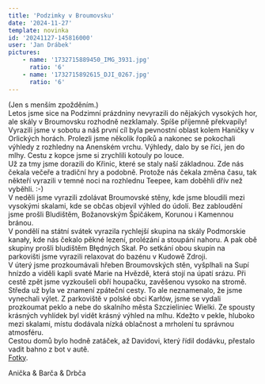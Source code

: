 ```yaml
---
title: 'Podzimky v Broumovsku'
date: '2024-11-27'
template: novinka
id: '20241127-145816000'
user: 'Jan Drábek'
pictures:
    - name: '1732715889450_IMG_3931.jpg'
      ratio: '6'
    - name: '1732715892615_DJI_0267.jpg'
      ratio: '6'
---
```

(Jen s menším zpožděním.)  
Letos jsme sice na Podzimní prázdniny nevyrazili do nějakých vysokých hor, ale skály v Broumovsku rozhodně nezklamaly. Spíše příjemně překvapily!  
Vyrazili jsme v sobotu a náš první cíl byla pevnostní oblast kolem Haničky v Orlických horách. Prolezli jsme několik řopíků a nakonec se pokochali výhledy z rozhledny na Anenském vrchu. Výhledy, dalo by se říci, jen do mlhy. Cestu z kopce jsme si zrychlili kotouly po louce.  
Už za tmy jsme dorazili do Křinic, které se staly naší základnou. Zde nás čekala večeře a tradiční hry a podobně. Protože nás čekala změna času, tak někteří vyrazili v temné noci na rozhlednu Teepee, kam doběhli dřív než vyběhli. :-)  
V neděli jsme vyrazili zdolávat Broumovské stěny, kde jsme bloudili mezi vysokými skalami, kde se občas objevil výhled do údolí. Bez zabloudění jsme prošli Bludištěm, Božanovským Špičákem, Korunou i Kamennou bránou.  
V pondělí na státní svátek vyrazila rychlejší skupina na skály Podmorskie kanały, kde nás čekalo pěkné lezení, prolézání a stoupání nahoru. A pak obě skupiny prošli bludištěm Błędných Skał. Po setkání obou skupin na parkovišti jsme vyrazili relaxovat do bazénu v Kudowě Zdroji.  
V úterý jsme prozkoumávali hřeben Broumovských stěn, vyšplhali na Supí hnízdo a viděli kapli svaté Marie na Hvězdě, která stojí na úpatí srázu. Při cestě zpět jsme vyzkoušeli obří houpačku, zavěšenou vysoko na stromě.  
Středa už byla ve znamení zpáteční cesty. To ale neznamenalo, že jsme vynechali výlet. Z parkoviště v polské obci Karłów, jsme se vydali prozkoumat peklo a nebe do skalního města Szczieliniec Wielki. Ze spousty krásných vyhlídek byl vidět krásný výhled na mlhu. Kdežto v pekle, hluboko mezi skalami, místu dodávala nízká oblačnost a mrholení tu správnou atmosféru.  
Cestou domů bylo hodně zatáček, až Davidovi, který řídil dodávku, přestalo vadit bahno z bot v autě.  
[Fotky](https://eu.zonerama.com/SKBrnoZabovresky/Album/12357357).

Anička &amp; Barča &amp; Drbča
